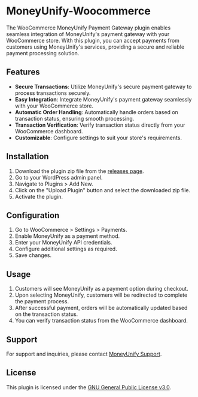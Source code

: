 # MoneyUnify-Woocommerce

The WooCommerce MoneyUnify Payment Gateway plugin enables seamless integration of MoneyUnify's payment gateway with your WooCommerce store. With this plugin, you can accept payments from customers using MoneyUnify's services, providing a secure and reliable payment processing solution.

## Features

- **Secure Transactions**: Utilize MoneyUnify's secure payment gateway to process transactions securely.
- **Easy Integration**: Integrate MoneyUnify's payment gateway seamlessly with your WooCommerce store.
- **Automatic Order Handling**: Automatically handle orders based on transaction status, ensuring smooth processing.
- **Transaction Verification**: Verify transaction status directly from your WooCommerce dashboard.
- **Customizable**: Configure settings to suit your store's requirements.

## Installation

1. Download the plugin zip file from the [releases page](https://github.com/MoneyUnify/MoneyUnify-Woocommerce/releases).
2. Go to your WordPress admin panel.
3. Navigate to Plugins > Add New.
4. Click on the "Upload Plugin" button and select the downloaded zip file.
5. Activate the plugin.

## Configuration

1. Go to WooCommerce > Settings > Payments.
2. Enable MoneyUnify as a payment method.
3. Enter your MoneyUnify API credentials.
4. Configure additional settings as required.
5. Save changes.

## Usage

1. Customers will see MoneyUnify as a payment option during checkout.
2. Upon selecting MoneyUnify, customers will be redirected to complete the payment process.
3. After successful payment, orders will be automatically updated based on the transaction status.
4. You can verify transaction status from the WooCommerce dashboard.

## Support

For support and inquiries, please contact [MoneyUnify Support](https://www.moneyunify.com/support).

## License

This plugin is licensed under the [GNU General Public License v3.0](LICENSE).


